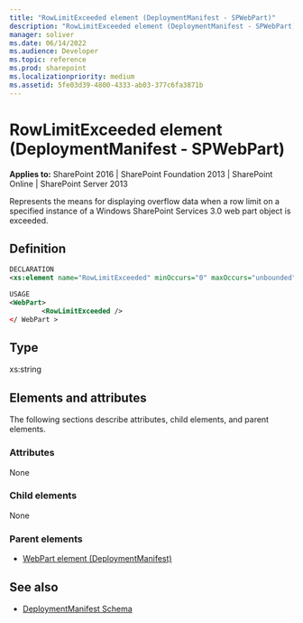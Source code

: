 ```yaml
---
title: "RowLimitExceeded element (DeploymentManifest - SPWebPart)"
description: "RowLimitExceeded element (DeploymentManifest - SPWebPart) represents the means for displaying overflow data when a row limit is exceeded."
manager: soliver
ms.date: 06/14/2022
ms.audience: Developer
ms.topic: reference
ms.prod: sharepoint
ms.localizationpriority: medium
ms.assetid: 5fe03d39-4800-4333-ab03-377c6fa3871b
---
```


# RowLimitExceeded element (DeploymentManifest - SPWebPart)

**Applies to:** SharePoint 2016 | SharePoint Foundation 2013 | SharePoint Online | SharePoint Server 2013 
  
Represents the means for displaying overflow data when a row limit on a specified instance of a Windows SharePoint Services 3.0 web part object is exceeded.

## Definition

```XML
DECLARATION
<xs:element name="RowLimitExceeded" minOccurs="0" maxOccurs="unbounded" />

USAGE
<WebPart>
        <RowLimitExceeded />
</ WebPart >

```

## Type

xs:string
  
## Elements and attributes

The following sections describe attributes, child elements, and parent elements.

### Attributes

None
   
### Child elements

None
   
### Parent elements

- [WebPart element (DeploymentManifest)](webpart-element-deploymentmanifest.md)
   
## See also

- [DeploymentManifest Schema](deploymentmanifest-schema.md)

